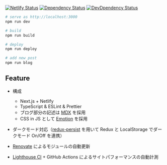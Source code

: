 [![Netlify Status](https://api.netlify.com/api/v1/badges/6d9ef494-a24b-46a2-882b-4440976ade37/deploy-status)](https://app.netlify.com/sites/hellorusk/deploys)
[![Dependency Status](https://img.shields.io/david/7ma7X/hellorusk.net.svg?style=flat)](https://img.shields.io/david/7ma7X/hellorusk.net.svg?style=flat)
[![DevDpendency Status](https://img.shields.io/david/dev/7ma7X/hellorusk.net.svg?style=flat)](https://img.shields.io/david/dev/7ma7X/hellorusk.net.svg?style=flat)

```sh
# serve as http://localhost:3000
npm run dev

# build
npm run build

# deploy
npm run deploy

# add new post
npm run blog
```

## Feature

- 構成
  - Next.js + Netlify
  - TypeScript & ESLint & Prettier
  - ブログ部分の記述は [MDX](https://mdxjs.com/) を採用
  - CSS in JS として [Emotion](https://emotion.sh/docs/introduction) を採用

- ダークモード対応（[redux-persist](https://github.com/rt2zz/redux-persist) を用いて Redux と LocalStorage でダークモード On/Off を連携）
- [Renovate](https://github.com/renovatebot/renovate) によるモジュールの自動更新
- [Lighthouse CI](https://github.com/GoogleChrome/lighthouse-ci) + GitHub Actions によるサイトパフォーマンスの自動計測